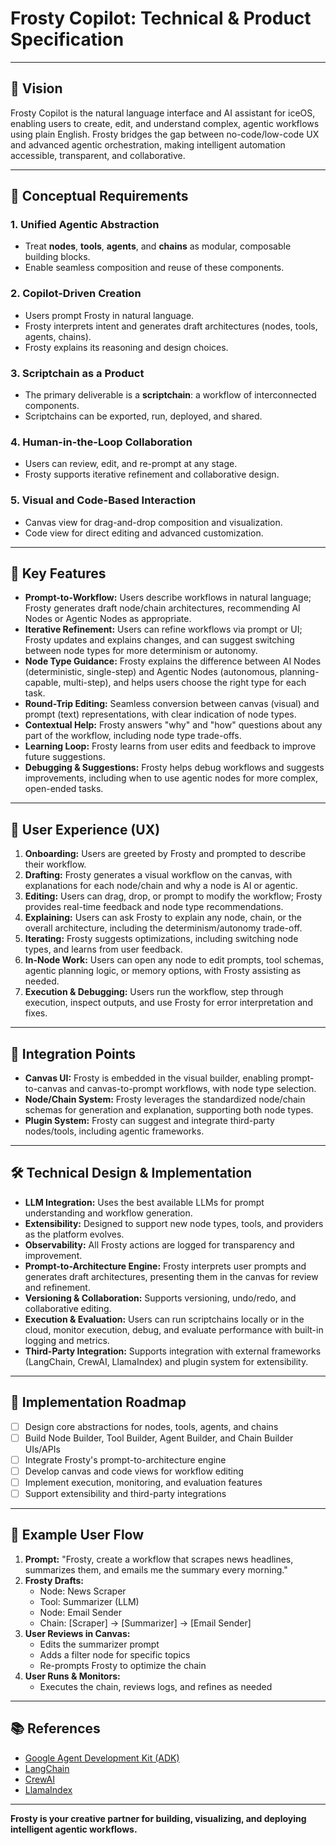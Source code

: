 # Frosty Copilot: Technical & Product Specification

---

## 🌟 Vision
Frosty Copilot is the natural language interface and AI assistant for iceOS, enabling users to create, edit, and understand complex, agentic workflows using plain English. Frosty bridges the gap between no-code/low-code UX and advanced agentic orchestration, making intelligent automation accessible, transparent, and collaborative.

---

## 🧠 Conceptual Requirements

### 1. Unified Agentic Abstraction
- Treat **nodes**, **tools**, **agents**, and **chains** as modular, composable building blocks.
- Enable seamless composition and reuse of these components.

### 2. Copilot-Driven Creation
- Users prompt Frosty in natural language.
- Frosty interprets intent and generates draft architectures (nodes, tools, agents, chains).
- Frosty explains its reasoning and design choices.

### 3. Scriptchain as a Product
- The primary deliverable is a **scriptchain**: a workflow of interconnected components.
- Scriptchains can be exported, run, deployed, and shared.

### 4. Human-in-the-Loop Collaboration
- Users can review, edit, and re-prompt at any stage.
- Frosty supports iterative refinement and collaborative design.

### 5. Visual and Code-Based Interaction
- Canvas view for drag-and-drop composition and visualization.
- Code view for direct editing and advanced customization.

---

## 🔑 Key Features
- **Prompt-to-Workflow:** Users describe workflows in natural language; Frosty generates draft node/chain architectures, recommending AI Nodes or Agentic Nodes as appropriate.
- **Iterative Refinement:** Users can refine workflows via prompt or UI; Frosty updates and explains changes, and can suggest switching between node types for more determinism or autonomy.
- **Node Type Guidance:** Frosty explains the difference between AI Nodes (deterministic, single-step) and Agentic Nodes (autonomous, planning-capable, multi-step), and helps users choose the right type for each task.
- **Round-Trip Editing:** Seamless conversion between canvas (visual) and prompt (text) representations, with clear indication of node types.
- **Contextual Help:** Frosty answers "why" and "how" questions about any part of the workflow, including node type trade-offs.
- **Learning Loop:** Frosty learns from user edits and feedback to improve future suggestions.
- **Debugging & Suggestions:** Frosty helps debug workflows and suggests improvements, including when to use agentic nodes for more complex, open-ended tasks.

---

## 🧩 User Experience (UX)
1. **Onboarding:** Users are greeted by Frosty and prompted to describe their workflow.
2. **Drafting:** Frosty generates a visual workflow on the canvas, with explanations for each node/chain and why a node is AI or agentic.
3. **Editing:** Users can drag, drop, or prompt to modify the workflow; Frosty provides real-time feedback and node type recommendations.
4. **Explaining:** Users can ask Frosty to explain any node, chain, or the overall architecture, including the determinism/autonomy trade-off.
5. **Iterating:** Frosty suggests optimizations, including switching node types, and learns from user feedback.
6. **In-Node Work:** Users can open any node to edit prompts, tool schemas, agentic planning logic, or memory options, with Frosty assisting as needed.
7. **Execution & Debugging:** Users run the workflow, step through execution, inspect outputs, and use Frosty for error interpretation and fixes.

---

## 🔌 Integration Points
- **Canvas UI:** Frosty is embedded in the visual builder, enabling prompt-to-canvas and canvas-to-prompt workflows, with node type selection.
- **Node/Chain System:** Frosty leverages the standardized node/chain schemas for generation and explanation, supporting both node types.
- **Plugin System:** Frosty can suggest and integrate third-party nodes/tools, including agentic frameworks.

---

## 🛠️ Technical Design & Implementation
- **LLM Integration:** Uses the best available LLMs for prompt understanding and workflow generation.
- **Extensibility:** Designed to support new node types, tools, and providers as the platform evolves.
- **Observability:** All Frosty actions are logged for transparency and improvement.
- **Prompt-to-Architecture Engine:** Frosty interprets user prompts and generates draft architectures, presenting them in the canvas for review and refinement.
- **Versioning & Collaboration:** Supports versioning, undo/redo, and collaborative editing.
- **Execution & Evaluation:** Users can run scriptchains locally or in the cloud, monitor execution, debug, and evaluate performance with built-in logging and metrics.
- **Third-Party Integration:** Supports integration with external frameworks (LangChain, CrewAI, LlamaIndex) and plugin system for extensibility.

---

## 🚀 Implementation Roadmap
- [ ] Design core abstractions for nodes, tools, agents, and chains
- [ ] Build Node Builder, Tool Builder, Agent Builder, and Chain Builder UIs/APIs
- [ ] Integrate Frosty's prompt-to-architecture engine
- [ ] Develop canvas and code views for workflow editing
- [ ] Implement execution, monitoring, and evaluation features
- [ ] Support extensibility and third-party integrations

---

## 🧩 Example User Flow
1. **Prompt:**
   "Frosty, create a workflow that scrapes news headlines, summarizes them, and emails me the summary every morning."
2. **Frosty Drafts:**
   - Node: News Scraper
   - Tool: Summarizer (LLM)
   - Node: Email Sender
   - Chain: [Scraper] → [Summarizer] → [Email Sender]
3. **User Reviews in Canvas:**
   - Edits the summarizer prompt
   - Adds a filter node for specific topics
   - Re-prompts Frosty to optimize the chain
4. **User Runs & Monitors:**
   - Executes the chain, reviews logs, and refines as needed

---

## 📚 References
- [Google Agent Development Kit (ADK)](https://developers.googleblog.com/en/agent-development-kit-easy-to-build-multi-agent-applications/?utm_source=chatgpt.com)
- [LangChain](https://python.langchain.com/)
- [CrewAI](https://docs.crewai.com/)
- [LlamaIndex](https://docs.llamaindex.ai/)

---

**Frosty is your creative partner for building, visualizing, and deploying intelligent agentic workflows.** 